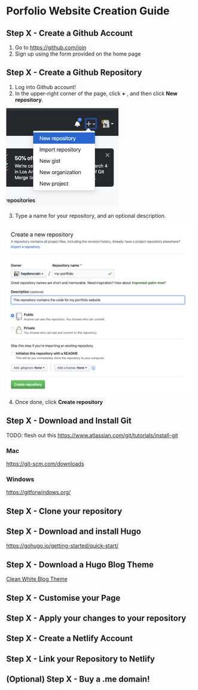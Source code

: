 # Porfolio Website Creation Guide

## Step X - Create a Github Account
1. Go to https://github.com/join
2. Sign up using the form provided on the home page


## Step X - Create a Github Repository
1. Log into Github account!
2. In the upper-right corner of the page, click **+** , and then click **New repository**.

<img src="./images/new_repository.png" width="300"/>

3. Type a name for your repository, and an optional description.

<img src="./images/create_repository.png" width="500"/>

4. Once done, click **Create repository**

## Step X - Download and Install Git

TODO: flesh out this https://www.atlassian.com/git/tutorials/install-git

### Mac
https://git-scm.com/downloads

### Windows
https://gitforwindows.org/

## Step X - Clone your repository


## Step X - Download and install Hugo
https://gohugo.io/getting-started/quick-start/


## Step X - Download a Hugo Blog Theme
[Clean White Blog Theme](https://themes.gohugo.io/hugo-theme-cleanwhite/)


## Step X - Customise your Page


## Step X - Apply your changes to your repository


## Step X - Create a Netlify Account


## Step X - Link your Repository to Netlify


## (Optional) Step X - Buy a .me domain!